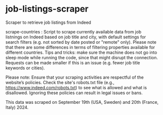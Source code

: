 # job-listings-scraper
 Scraper to retrieve job listings from Indeed

scrape-countries : Script to scrape currently available data from job listnings on Indeed based on job title and city, with default settings for search filters (e.g. not sorted by date posted or "remote" only). Please note that there are some differences in terms of filtering properties available for different countries. Tips and tricks: make sure the machine does not go into sleep mode while running the code, since that might disrupt the connection. Requests can be made smaller if this is an issue (e.g. fewer job title keywords or cities). 

Please note:
Ensure that your scraping activities are respectful of the website’s policies. Check the site's robots.txt file (e.g., https://www.indeed.com/robots.txt) to see what is allowed and what is disallowed. Ignoring these policies can result in legal issues or bans.

This data was scraped on September 19th (USA, Sweden) and 20th (France, Italy) 2024. 